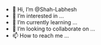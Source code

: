 - 👋 Hi, I’m @Shah-Labhesh
- 👀 I’m interested in ...
- 🌱 I’m currently learning ...
- 💞️ I’m looking to collaborate on ...
- 📫 How to reach me ...

<!---
Shah-Labhesh/Shah-Labhesh is a ✨ special ✨ repository because its `README.md` (this file) appears on your GitHub profile.
You can click the Preview link to take a look at your changes.
--->
